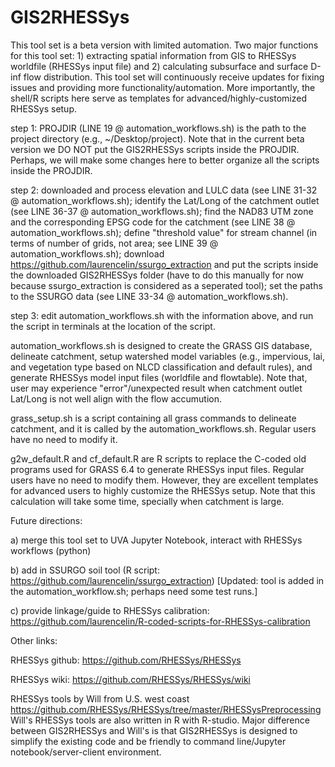 # GIS2RHESSys

This tool set is a beta version with limited automation. Two major functions for this tool set: 1) extracting spatial information from GIS to RHESSys worldfile (RHESSys input file) and 2) calculating subsurface and surface D-inf flow distribution. This tool set will continuously receive updates for fixing issues and providing more functionality/automation.  More importantly, the shell/R scripts here serve as templates for advanced/highly-customized RHESSys setup.

step 1:   PROJDIR (LINE 19 @ automation_workflows.sh) is the path to the project directory (e.g., ~/Desktop/project). Note that in the current beta version we DO NOT put the GIS2RHESSys scripts inside the PROJDIR. Perhaps, we will make some changes here to better organize all the scripts inside the PROJDIR.

step 2:   downloaded and process elevation and LULC data (see LINE 31-32 @ automation_workflows.sh);
          identify the Lat/Long of the catchment outlet (see LINE 36-37 @ automation_workflows.sh);
          find the NAD83 UTM zone and the corresponding EPSG code for the catchment (see LINE 38 @ automation_workflows.sh);
          define "threshold value" for stream channel (in terms of number of grids, not area; see LINE 39 @ automation_workflows.sh);
          download https://github.com/laurencelin/ssurgo_extraction and put the scripts inside the downloaded GIS2RHESSys folder (have to do this manually for now because ssurgo_extraction is considered as a seperated tool);
          set the paths to the SSURGO data (see LINE 33-34 @ automation_workflows.sh).
          
step 3:   edit automation_workflows.sh with the information above, and run the script in terminals at the location of the script.




automation_workflows.sh is designed to create the GRASS GIS database, delineate catchment, setup watershed model variables (e.g., impervious, lai, and vegetation type based on NLCD classification and default rules), and generate RHESSys model input files (worldfile and flowtable). Note that, user may experience "error"/unexpected result when catchment outlet Lat/Long is not well align with the flow accumution. 

grass_setup.sh is a script containing all grass commands to delineate catchment, and it is called by the automation_workflows.sh.  Regular users have no need to modify it.

g2w_default.R and cf_default.R are R scripts to replace the C-coded old programs used for GRASS 6.4 to generate RHESSys input files. Regular users have no need to modify them. However, they are excellent templates for advanced users to highly customize the RHESSys setup. Note that this calculation will take some time, specially when catchment is large. 
               
Future directions:

a) merge this tool set to UVA Jupyter Notebook, interact with RHESSys workflows (python)

b) add in SSURGO soil tool (R script: https://github.com/laurencelin/ssurgo_extraction) [Updated: tool is added in the automation_workflow.sh; perhaps need some test runs.]

c) provide linkage/guide to RHESSys calibration: https://github.com/laurencelin/R-coded-scripts-for-RHESSys-calibration

Other links:

RHESSys github: https://github.com/RHESSys/RHESSys

RHESSys wiki: https://github.com/RHESSys/RHESSys/wiki

RHESSys tools by Will from U.S. west coast https://github.com/RHESSys/RHESSys/tree/master/RHESSysPreprocessing
Will's RHESSys tools are also written in R with R-studio. Major difference between GIS2RHESSys and Will's is that GIS2RHESSys is designed to simplify the existing code and be friendly to command line/Jupyter notebook/server-client environment.
